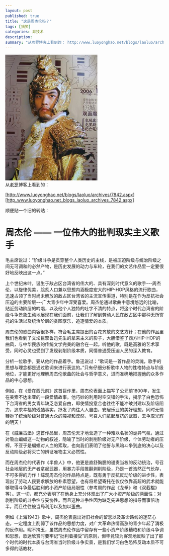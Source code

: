 ```yaml
---
layout: post
published: true
title: "这是周杰伦吗？"
tags: [搞笑]
categories: 非技术    
description: 
summary: "从老罗博客上看到的： http://www.luoyonghao.net/blogs/laoluo/archives/7842.aspx 顺便贴一个旧的转贴： 周杰伦 —— 一位伟大的批判现实主义歌手 ==================="
---
```

[![2b-704815.JPG][]][2b-704815.JPG 1]  
从[老罗][Link 1]博客上看到的：  
  
[http://www.luoyonghao.net/blogs/laoluo/archives/7842.aspx][http_www.luoyonghao.net_blogs_laoluo_archives_7842.aspx]  
  
顺便贴一个旧的转贴：  
  
周杰伦 —— 一位伟大的批判现实主义歌手  
==============================  
  
毛主席说过：“阶级斗争是贯穿整个人类历史的主线，是被压迫阶级与统治阶级之间无可调和的必然产物，是历史发展的动力与车轮，在我们的文艺作品里一定要很好地反映出这一点。”  
  
上个世纪末叶，诞生于敌占区台湾省的伟大的、具有深刻时代意义的歌手---周杰伦，以旋律优美，脍炙人口兼以思想内涵极度宏大的HIP-HOP风格的流行歌曲，迅速占领了当时尚未解放的敌占区台湾省的主流宣传渠道，特别是在作为反抗社会压迫的主要阶层---广大青少年中深受喜爱。周杰伦通过歌曲中意境悠远的比喻，贴近劳动阶层的吟唱，以及他个人独特的吐字不清的特点，将这个时代台湾省的阶级斗争景象生动地展现在我们面前，让我们了解到劳动人民在敌占区中那种无所寄托的生活以及统治阶层的贪图享乐，追逐情爱的本质。  
  
周杰伦的歌曲内容很多样，符合毛主席提出的百花齐放的文艺方针；在他的作品里我们也看到了文坛巨擎鲁迅先生的拿来主义的影子，大胆借鉴了西方HIP-HOP的曲风，与中华民族的传统文学完美的融合在一起。听他的歌，既是高雅的艺术享受，同时心灵也受到了发现剥削阶级本质，同情普通受压迫人民的深入教育。  
  
分析一位歌手，要从他的作品着手。鲁迅说过：“歌词是一首作品的灵魂，歌手的思想与理念都是通过歌词来进行表达的。”只有仔细分析歌中人物的性格特点与阶级地位，才能更好地理解周杰伦歌曲的社会与哲学意义，进而准确地把握他的众多作品的中心思想。  
  
例如，在《爱在西元前》这首巨作里，周杰伦表面上描写了公元前1800年，发生在美索不达米亚的一段爱情故事。他巧妙的利用时空交错的手法，揭示了白色恐怖下台湾省的男女青年缺乏恋爱自由，即使情投意合也往往不能冲破封建以及阶级阻力，追求幸福的残酷事实，抒发了向往人人自由，安居乐业的美好理想，同时无情鞭挞了统治阶级对普通大众的蔑视和漠然，号召人们拿起反抗的武器，去争取光辉的明天！  
  
在《威廉古堡》这首作品里，周杰伦天才地营造了一种难以名状的诡异气氛，通过对吸血蝙蝠这一动物的叙述，隐喻了当时的剥削阶级对无产阶级，个体劳动者的压榨，不亚于是蝙蝠对人血的索取，也向我们表明了他誓与黑暗斗争到底的决心以及反动阶级必将灭亡的辨证唯物主义必然性。  
  
而在周杰伦的代表作《半兽人》中，他更是直舒胸臆的谴责当权的反动统治，号召社会地层的无产者拿起武器，用暴力手段推翻剥削阶级，乃是一首浩然正气长存，不可多得的力作！综观周杰伦的作品特点是，既有勇于反抗反动阶级的进步性，表现出了劳动人民要求解放的朴素愿望，也有将希望寄托在仅仅依靠高超的武术就能够取得斗争最后胜利的小资产阶级局限性（参考周的作品《龙拳》和《双截棍》等）。这一切，都充分表明了在他身上充分体现出了广大小资产阶级的两面性：对剥削阶级的斗争性与妥协性。而且这种斗争性因为缺乏先进思想的指导而事倍功半，而且往往被当局利用以及加以歪曲。  
  
例如《上海1943》歌中，周杰伦表露出对旧社会的留恋以及革命路线的迷茫心态，一定程度上削弱了该作品的思想力度，对广大革命热情高涨的青少年起了消极的反作用。暇不掩玉，虽然周杰伦作品中留存有一些小资产阶级糟粕和阶级斗争调和思想，歌迷欣赏时要牢记“批判着接受”的原则，但毕竟较为客观地反映了出了那个时代的时代本质与台湾省当时阶级斗争实景，是我们学习白色恐怖反动本质不可多得的活教材。


[2b-704815.JPG]: /images/2b-704815.JPG
[2b-704815.JPG 1]: /images/2b-708995.JPG
[Link 1]: http://www.luoyonghao.net/blogs/laoluo/Default.aspx
[http_www.luoyonghao.net_blogs_laoluo_archives_7842.aspx]: http://www.luoyonghao.net/blogs/laoluo/archives/7842.aspx